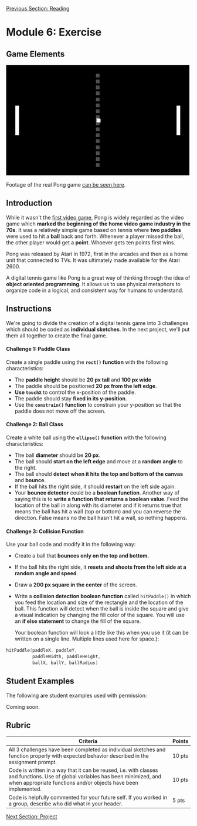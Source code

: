 [Previous Section: Reading](1_READING.md)

# Module 6: Exercise

## Game Elements

![Pong](images/tennis.gif)

Footage of the real Pong game [can be seen here](https://www.youtube.com/watch?v=fiShX2pTz9A).

## Introduction

While it wasn't the [first video game](https://www.bnl.gov/about/history/firstvideo.php), Pong is widely regarded as the video game which **marked the beginning of the home video game industry in the 70s**. It was a relatively simple game based on tennis where **two paddles** were used to hit a **ball** back and forth. Whenever a player missed the ball, the other player would get a **point**. Whoever gets ten points first wins.

Pong was released by Atari in 1972, first in the arcades and then as a home unit that connected to TVs. It was ultimately made available for the Atari 2600.

A digital tennis game like Pong is a great way of thinking through the idea of **object oriented programming**. It allows us to use physical metaphors to organize code in a logical, and consistent way for humans to understand.

## Instructions

We're going to divide the creation of a digital tennis game into 3 challenges which should be coded as **individual sketches**. In the next project, we'll put them all together to create the final game.

#### **Challenge 1: Paddle Class**

Create a single paddle using the **`rect()` function** with the following characteristics:

- The **paddle height** should be **20 px tall** and **100 px wide**
- The paddle should be positioned **20 px from the left edge**.
- **Use `touchX`** to control the x-position of the paddle.
- The paddle should stay **fixed in its y-position**.
- Use the **`constrain()` function** to constrain your y-position so that the paddle does not move off the screen.

#### **Challenge 2: Ball Class**

Create a white ball using the **`ellipse()` function** with the following characteristics:

- The ball **diameter** should be **20 px**.
- The ball should **start on the left edge** and move at a **random angle** to the right.
- The ball should **detect when it hits the top and bottom of the canvas** and **bounce**.
- If the ball hits the right side, it should **restart** on the left side again.
- Your **bounce detector** could be a **boolean function**. Another way of saying this is to **write a function that returns a boolean value**. Feed the location of the ball in along with its diameter and if it returns true that means the ball has hit a wall (top or bottom) and you can reverse the direction. False means no the ball hasn't hit a wall, so nothing happens.

#### **Challenge 3: Collision Function**

Use your ball code and modify it in the following way:

- Create a ball that **bounces only on the top and bottom.**

- If the ball hits the right side, it **resets and shoots from the left side at a random angle and speed**.

- Draw a **200 px square in the center** of the screen.

- Write a **collision detection boolean function** called `hitPaddle()` in which you feed the location and size of the rectangle  and the location of the ball. This function will detect when the ball is inside the square and give a visual indication by changing the fill  color of the square. You will use an **if else statement** to change the fill of the square.

  Your boolean function will look a little like this when you use it (it can be written on a single line. Multiple lines used here for space.):

```swift
hitPaddle(paddleX, paddleY,
          paddleWidth, paddleHeight,
          ballX, ballY, ballRadius)
```

## Student Examples

The following are student examples used with permission:

Coming soon.

## Rubric

| Criteria                                                     | Points |
| ------------------------------------------------------------ | ------ |
| All 3 challenges have been completed as individual sketches and function properly with expected behavior described in the assignment prompt. | 10 pts |
| Code is written in a way that it can be reused, i.e. with classes and functions. Use of global variables has been minimized, and when appropriate functions and/or objects have been implemented. | 10 pts |
| Code is helpfully commented for your future self. If you worked in a group, describe who did what in your header. | 5 pts  |

[Next Section: Project](3_PROJECT.md)

